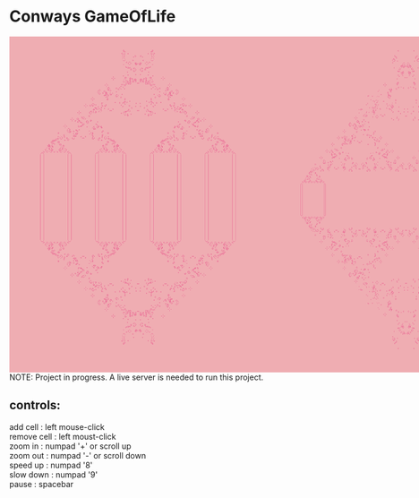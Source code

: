 # Conways GameOfLife
<div style="display: flex;">
    <img loading="lazy" width="500px" height="600px" src="./img/1.png" alt="GOL " width="45%" />
    <img loading="lazy" width="500px" height="600px" src="./img/2.png" alt="GOL" width="45%" />
</div>
NOTE: Project in progress.  
A live server is needed to run this project.

## controls:

 add cell    : left mouse-click  
 remove cell : left moust-click  
 zoom in     :  numpad '+' or scroll up  
 zoom out    : numpad '-'  or scroll down    
 speed up    : numpad '8'  
 slow down   : numpad '9'  
 pause       : spacebar  

